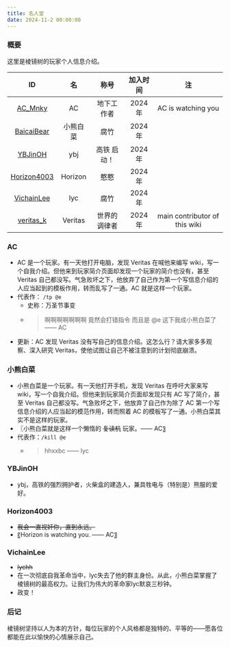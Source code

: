 ```yaml
---
title: 名人堂
date: 2024-11-2 00:00:00
---
```


### 概要

这里是棱镜树的玩家个人信息介绍。

| ID | 名 | 称号 | 加入时间 | 注 |
|:--:|:--:|:--:|:--:|:--:|
| [AC_Mnky](#AC) | AC | 地下工作者 | 2024年 | AC is watching you |
| [BaicaiBear](#小熊白菜) | 小熊白菜 | 腐竹 | 2024年 | |
| [YBJinOH](#YBJinOH) | ybj | 高铁 启动！ | 2024年 | |
| [Horizon4003](#Horizon4003) | Horizon | 憨憨 | 2024年 | |
| [VichainLee](#VichainLee) | lyc | 腐竹 | 2024年 | |
| [veritas_k](https://www.bilibili.com/video/BV1GJ411x7h7/) | Veritas | 世界的调律者 | 2024年 | main contributor of this wiki |

### AC

- AC 是一个玩家。有一天他打开电脑，发现 Veritas 在喊他来编写 wiki，写一个自我介绍。但他来到玩家简介页面却发现一个玩家的简介也没有，甚至 Veritas 自己都没写。气急败坏之下，他放弃了自己作为第一个写信息介绍的人应当起到的模板作用，转而乱写了一通。AC 就是这样一个玩家。
- 代表作： `/tp @e`
  - 史称：万圣节事变
  - > 啊啊啊啊啊啊啊
    > 竟然会打错指令
    > 而且是 @e
    > 这下我成小熊白菜了
    > —— AC
- 更新：AC 发现 Veritas 没有写自己的信息介绍。这怎么行？请大家多多观察、深入研究 Veritas，使他试图让自己不被注意到的计划彻底崩溃。

### 小熊白菜

- 小熊白菜是一个玩家。有一天他打开手机，发现 Veritas 在呼吁大家来写 wiki，写一个自我介绍。但他来到玩家简介页面却发现只有 AC 写了简介，甚至 Veritas 自己都没写。气急败坏之下，他放弃了自己作为除了 AC 第一个写信息介绍的人应当起的模范作用，转而照着 AC 的模板写了一通。小熊白菜其实不是这样的玩家。
- 〖小熊白菜就是这样一个懒惰的 ~~复读机~~ 玩家。—— AC〗
- 代表作：`/kill @e`
  - > hhxxbc
    > —— lyc

### YBJinOH

- ybj，高铁的强烈拥护者，火柴盒的建造人，兼具牲电与（特别是）熊服的爱好。

### Horizon4003

- ~~我会一直视奸你，直到永远。~~
- 〖Horizon is watching you. —— AC〗

### VichainLee

- ~~lychh~~
- 在一次彻底自我革命当中，lyc失去了他的群主身份。从此，小熊白菜掌握了棱镜树的最高权力。让我们为伟大的革命家lyc默哀三秒钟。
- 政变！

### 后记

棱镜树坚持以人为本的方针，每位玩家的个人风格都是独特的、平等的——愿各位都能在此以愉快的心情展示自己。
